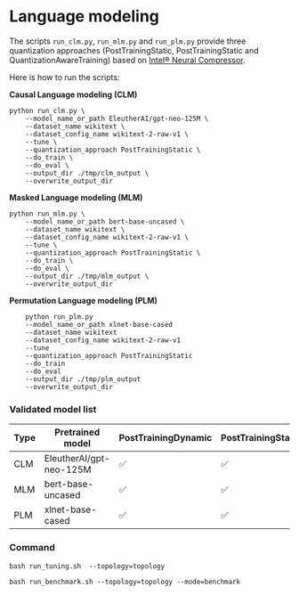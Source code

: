 # Language modeling
The scripts `run_clm.py`, `run_mlm.py` and `run_plm.py` provide three quantization approaches (PostTrainingStatic, PostTrainingStatic and QuantizationAwareTraining) based on [Intel® Neural Compressor](https://github.com/intel/neural-compressor).

Here is how to run the scripts:

**Causal Language modeling (CLM)**

```
python run_clm.py \
    --model_name_or_path EleutherAI/gpt-neo-125M \
    --dataset_name wikitext \
    --dataset_config_name wikitext-2-raw-v1 \
    --tune \
    --quantization_approach PostTrainingStatic \
    --do_train \
    --do_eval \
    --output_dir ./tmp/clm_output \
    --overwrite_output_dir

```

**Masked Language modeling (MLM)**

```
python run_mlm.py \     
    --model_name_or_path bert-base-uncased \  
    --dataset_name wikitext \     
    --dataset_config_name wikitext-2-raw-v1 \     
    --tune \    
    --quantization_approach PostTrainingStatic \          
    --do_train \     
    --do_eval \     
    --output_dir ./tmp/mlm_output \ 
    --overwrite_output_dir
```

**Permutation Language modeling (PLM)**

```
    python run_plm.py     
    --model_name_or_path xlnet-base-cased  
    --dataset_name wikitext     
    --dataset_config_name wikitext-2-raw-v1     
    --tune    
    --quantization_approach PostTrainingStatic          
    --do_train     
    --do_eval     
    --output_dir ./tmp/plm_output
    --overwrite_output_dir

```

### Validated model list

|Type|Pretrained model|PostTrainingDynamic | PostTrainingStatic | QuantizationAwareTraining
|---|------------------------------------|---|---|---
|CLM|EleutherAI/gpt-neo-125M| ✅| ✅| N/A
|MLM|bert-base-uncased| ✅| ✅| N/A
|PLM|xlnet-base-cased| ✅| ✅| N/A

### Command

```
bash run_tuning.sh  --topology=topology
```

```
bash run_benchmark.sh --topology=topology --mode=benchmark
